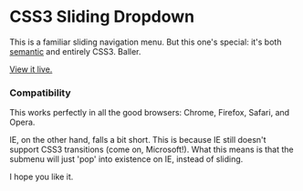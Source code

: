 CSS3 Sliding Dropdown
========================

This is a familiar sliding navigation menu. But this one's special: it's both [semantic][sem] and entirely CSS3. Baller.

[View it live.][sbc]

[sem]: http://en.wikipedia.org/wiki/Semantic_Web "Semantic Web"
[sbc]: http://jmeas.com/projects/git/dd2/menu.html  "CSS3 Dropdown with Fade"

### Compatibility

This works perfectly in all the good browsers: Chrome, Firefox, Safari, and Opera.

IE, on the other hand, falls a bit short. This is because IE still doesn't support CSS3 transitions (come on, Microsoft!). What this means is that the submenu will just 'pop' into existence on IE, instead of sliding.

I hope you like it.
